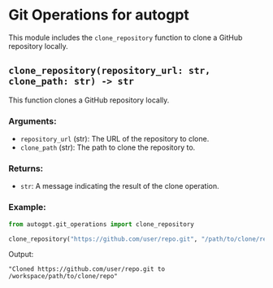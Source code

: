 # Git Operations for autogpt

This module includes the `clone_repository` function to clone a GitHub repository locally.

## `clone_repository(repository_url: str, clone_path: str) -> str`

This function clones a GitHub repository locally.

### Arguments:
- `repository_url` (str): The URL of the repository to clone.
- `clone_path` (str): The path to clone the repository to.

### Returns:
- `str`: A message indicating the result of the clone operation.

### Example:

```python
from autogpt.git_operations import clone_repository

clone_repository("https://github.com/user/repo.git", "/path/to/clone/repo")
```

Output:
```
"Cloned https://github.com/user/repo.git to /workspace/path/to/clone/repo"
```